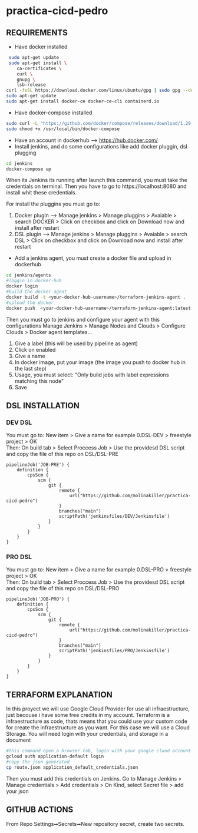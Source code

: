 # practica-cicd-pedro
## REQUIREMENTS

- Have docker installed
``` bash
 sudo apt-get update
 sudo apt-get install \
    ca-certificates \
    curl \
    gnupg \
    lsb-release
curl -fsSL https://download.docker.com/linux/ubuntu/gpg | sudo gpg --dearmor -o /usr/share/keyrings/docker-archive-keyring.gpg
sudo apt-get update
sudo apt-get install docker-ce docker-ce-cli containerd.io
```
- Have docker-compose installed
``` bash
sudo curl -L "https://github.com/docker/compose/releases/download/1.29.2/docker-compose-$(uname -s)-$(uname -m)" -o /usr/local/bin/docker-compose
sudo chmod +x /usr/local/bin/docker-compose
```
- Have an account in dockerhub --> https://hub.docker.com/
- Install jenkins, and do some configurations like add docker pluggin, dsl plugging 
``` bash
cd jenkins
docker-compose up
```
When its Jenkins its running after launch this command, you must take the credentials on terminal.
Then you have to go to https://localhost:8080 and install whit these credentials.

For install the pluggins you must go to:
1) Docker plugin --> Manage jenkins > Manage pluggins > Avaiable > search DOCKER > Click on checkbox and click on Download now and install after restart
2) DSL plugin --> Manage jenkins > Manage pluggins > Avaiable > search DSL > Click on checkbox and click on Download now and install after restart

- Add a jenkins agent, you must create a docker file and upload in dockerhub
``` bash
cd jenkins/agents
#loggin in docker-hub
docker login
#build the docker agent
docker build -t <your-docker-hub-username>/terraform-jenkins-agent .
#upload the docker
docker push  <your-docker-hub-username>/terraform-jenkins-agent:latest
```
Then you must go to jenkins and configure your agent with this configurations
Manage Jenkins > Manage Nodes and Clouds > Configure Clouds > Docker agent templates...
1) Give a label (this will be used by pipeline as agent)
2) Click on enabled
3) Give a name
4) In docker image, put your image (the image you push to docker hub in the last step)
5) Usage, you must select: "Only build jobs with label expressions matching this node"
6) Save

## DSL INSTALLATION

### DEV DSL
You must go to: New item > Give a name for example 0.DSL-DEV > freestyle project > OK  
Then: On build tab > Select Proccess Job >  Use the providesd DSL script and copy the file of this repo on DSL/DSL-PRE
```
pipelineJob('JOB-PRE') {
    definition {
        cpsScm {
            scm {
                git {
                    remote {
                        url("https://github.com/molinakiller/practica-cicd-pedro")
                    }
                    branches("main")
                    scriptPath('jenkinsfiles/DEV/Jenkinsfile')
                }
            }
        }
    }
}
```
### PRO DSL
You must go to: New item > Give a name for example 0.DSL-PRO > freestyle project > OK  
Then: On build tab > Select Proccess Job >  Use the providesd DSL script and copy the file of this repo on DSL/DSL-PRO
```
pipelineJob('JOB-PRO') {
    definition {
        cpsScm {
            scm {
                git {
                    remote {
                        url("https://github.com/molinakiller/practica-cicd-pedro")
                    }
                    branches("main")
                    scriptPath('jenkinsfiles/PRO/Jenkinsfile')
                }
            }
        }
    }
}
```

## TERRAFORM EXPLANATION

In this proyect we will use Google Cloud Provider for use all infraestructure, just becouse i have some free credits in my account.
Terraform is a infraestructure as code, thats means that you could use your custom code for create the infraestructure as you want.
For this case we will use a Cloud Storage.
You will need login with your credentials, and storage in a document
```bash  
#this command open a browser tab, login with your google cluod account
gcloud auth application-default login
#copy the json generated
cp route.json application_default_credentials.json
```
Then you must add this credentials on Jenkins.
Go to Manage Jenkins > Manage credentials > Add credentials > On Kind, select Secret file > add your json

## GITHUB ACTIONS

From Repo Settings➞Secrets➞New repository secret, create two secrets.



  
